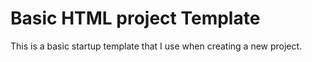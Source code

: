 # Basic HTML project Template

This is a basic startup template that I use when creating a new project.

